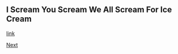 I Scream You Scream We All Scream For Ice Cream
------------

[link](https://www.youtube.com/watch?v=e7fGQaIPPCo)



[Next](./%NEXT)
